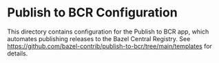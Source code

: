 # Publish to BCR Configuration

This directory contains configuration for the Publish to BCR app, which
automates publishing releases to the Bazel Central Registry. See
https://github.com/bazel-contrib/publish-to-bcr/tree/main/templates for
details.
